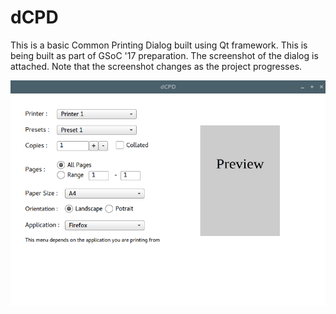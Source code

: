# dCPD
This is a basic Common Printing Dialog built using Qt framework. This is being built as part of GSoC '17 preparation. The screenshot of the dialog is attached. Note that the screenshot changes as the project progresses.


![Alt text](Images/screenshot.png?raw=true "Optional Title")
